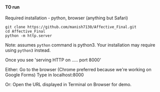 #### TO run

Required installation - python, browser (anything but Safari)

```
git clone https://github.com/manish7130/Affective_Final.git
cd Affective_Final
python -m http.server
```
Note: assumes `python` command is python3. Your installation may require using `python3` instead.

Once you see 'serving HTTP on ..... port 8000'

Either:
Go to the browser (Chrome preferred because we're working on Google Forms) 
Type in localhost:8000

Or:
Open the URL displayed in Terminal on Browser for demo.
